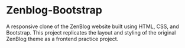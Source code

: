 # Zenblog-Bootstrap
A responsive clone of the ZenBlog website built using HTML, CSS, and Bootstrap. This project replicates the layout and styling of the original ZenBlog theme as a frontend practice project.

